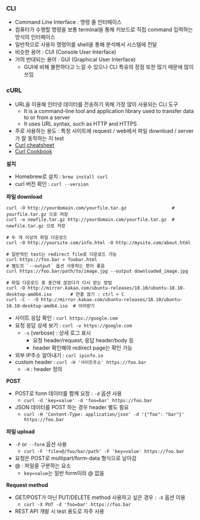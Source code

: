 ### CLI

- Command Line Interface : 명령 줄 인터페이스
- 컴퓨터가 수행할 명령을 보통 terminal을 통해 키보드로 직접 command 입력하는 방식의 인터페이스
- 일반적으로 사용자 명령어를 shell을 통해 분석해서 시스템에 전달
- 비슷한 용어 : CUI (Console User Interface)
- 거의 반대되는 용어 : GUI (Graphical User Interface)
  - GUI에 비해 불편하다고 느낄 수 있으나 CLI 특유의 장점 또한 많기 때문에 많이 쓰임

### cURL
- URL을 이용해 인터넷 데이터를 전송하기 위해 가장 많이 사용되는 CLI 도구
  - It is a command-line tool and application library used to transfer data to or from a server
  - It uses URL syntax, such as HTTP and HTTPS
- 주로 사용하는 용도 : 특정 사이트에 request / web에서 파일 download / server가 잘 동작하는 지 test
- [Curl cheatsheet](https://devhints.io/curl)
- [Curl Cookbook](https://catonmat.net/cookbooks/curl)

<b>설치</b>
- Homebrew로 설치 : `brew install curl`
- curl 버전 확인 : `curl --version`

<b>파일 download</b>

```console
curl -O http://yourdomain.com/yourfile.tar.gz                 # yourfile.tar.gz 으로 저장
curl -o newfile.tar.gz http://yourdomain.com/yourfile.tar.gz  # newfile.tar.gz 으로 저장

# 두 개 이상의 파일 다운로드
curl -O http://yoursite.com/info.html -O http://mysite.com/about.html

# 일반적인 text는 redirect file로 다운로드 가능
curl https://foo.bar > foobar.html
# 별도의 `--output` 옵션 사용하는 편이 좋음
curl https://foo.bar/path/to/image.jpg --output downloaded_image.jpg
  
# 파일 다운로드 중 중간에 끊었다가 다시 받는 방법
curl -O http://mirror.kakao.com/ubuntu-releases/18.10/ubuntu-18.10-desktop-amd64.iso       # 연결 끊기 : ctrl + C
curl -C - -O http://mirror.kakao.com/ubuntu-releases/18.10/ubuntu-18.10-desktop-amd64.iso  # 이어받기
```

- 사이트 응답 확인 : `curl https://google.com`
- 요청 응답 상세 보기 : `curl -v https://google.com`
  - `-v` (verbose) : 상세 로그 표시
    - 요청 header/request, 응답 header/body 등
    - header 확인해야 redirect page는 확인 가능
- 외부 IP주소 알아내기 : `curl ipinfo.io`
- custom header : `curl -H '사이트주소' https://foo.bar`
  - `-H` : header 정의

<b>POST</b>
- POST로 form 데이터를 함께 요청 : `-d` 옵션 사용
  - `curl -d 'key=value' -d 'foo=bar' https://foo.bar`
- JSON 데이터를 POST 하는 경우 header 별도 필요
  - `curl -H 'Content-Type: application/json' -d '{"foo": "bar"}' https://foo.bar`

<b>파일 upload</b>
- `-F` or `--form` 옵션 사용
  - `curl -F 'file=@/foo/bar/path' -F 'key=value' https://foo.bar`
- 요청은 POST로 multipart/form-data 형식으로 날아감
- @ : 파일을 구분하는 요소
  - `key=value`는 일반 form이라 @ 없음

<b>Request method</b>
- GET/POST가 아닌 PUT/DELETE method 사용하고 싶은 경우 : `-X` 옵션 이용
  - `curl -X PUT -d 'foo=bar' https://foo.bar`
- REST API 개발 시 test 용도로 자주 사용

